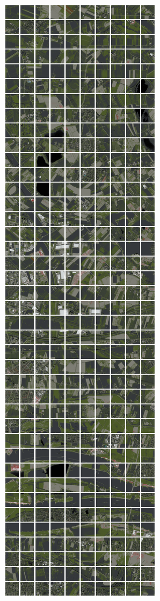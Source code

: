 <html>
<div>
<img src="https://github.com/HakkaTjakka/NL_TILE_MAP/blob/main/18/623/-1041/r.6230.-10410.png" height="44" width="44">
<img src="https://github.com/HakkaTjakka/NL_TILE_MAP/blob/main/18/623/-1041/r.6231.-10410.png" height="44" width="44">
<img src="https://github.com/HakkaTjakka/NL_TILE_MAP/blob/main/18/623/-1041/r.6232.-10410.png" height="44" width="44">
<img src="https://github.com/HakkaTjakka/NL_TILE_MAP/blob/main/18/623/-1041/r.6233.-10410.png" height="44" width="44">
<img src="https://github.com/HakkaTjakka/NL_TILE_MAP/blob/main/18/623/-1041/r.6234.-10410.png" height="44" width="44">
<img src="https://github.com/HakkaTjakka/NL_TILE_MAP/blob/main/18/623/-1041/r.6235.-10410.png" height="44" width="44">
<img src="https://github.com/HakkaTjakka/NL_TILE_MAP/blob/main/18/623/-1041/r.6236.-10410.png" height="44" width="44">
<img src="https://github.com/HakkaTjakka/NL_TILE_MAP/blob/main/18/623/-1041/r.6237.-10410.png" height="44" width="44">
<img src="https://github.com/HakkaTjakka/NL_TILE_MAP/blob/main/18/623/-1041/r.6238.-10410.png" height="44" width="44">
<img src="https://github.com/HakkaTjakka/NL_TILE_MAP/blob/main/18/623/-1041/r.6239.-10410.png" height="44" width="44">
<img src="https://github.com/HakkaTjakka/NL_TILE_MAP/blob/main/18/624/-1041/r.6240.-10410.png" height="44" width="44">
<img src="https://github.com/HakkaTjakka/NL_TILE_MAP/blob/main/18/624/-1041/r.6241.-10410.png" height="44" width="44">
<img src="https://github.com/HakkaTjakka/NL_TILE_MAP/blob/main/18/624/-1041/r.6242.-10410.png" height="44" width="44">
<img src="https://github.com/HakkaTjakka/NL_TILE_MAP/blob/main/18/624/-1041/r.6243.-10410.png" height="44" width="44">
<img src="https://github.com/HakkaTjakka/NL_TILE_MAP/blob/main/18/624/-1041/r.6244.-10410.png" height="44" width="44">
<img src="https://github.com/HakkaTjakka/NL_TILE_MAP/blob/main/18/624/-1041/r.6245.-10410.png" height="44" width="44">
<img src="https://github.com/HakkaTjakka/NL_TILE_MAP/blob/main/18/624/-1041/r.6246.-10410.png" height="44" width="44">
<img src="https://github.com/HakkaTjakka/NL_TILE_MAP/blob/main/18/624/-1041/r.6247.-10410.png" height="44" width="44">
<img src="https://github.com/HakkaTjakka/NL_TILE_MAP/blob/main/18/624/-1041/r.6248.-10410.png" height="44" width="44">
<img src="https://github.com/HakkaTjakka/NL_TILE_MAP/blob/main/18/624/-1041/r.6249.-10410.png" height="44" width="44">
<br>
<img src="https://github.com/HakkaTjakka/NL_TILE_MAP/blob/main/18/623/-1041/r.6230.-10409.png" height="44" width="44">
<img src="https://github.com/HakkaTjakka/NL_TILE_MAP/blob/main/18/623/-1041/r.6231.-10409.png" height="44" width="44">
<img src="https://github.com/HakkaTjakka/NL_TILE_MAP/blob/main/18/623/-1041/r.6232.-10409.png" height="44" width="44">
<img src="https://github.com/HakkaTjakka/NL_TILE_MAP/blob/main/18/623/-1041/r.6233.-10409.png" height="44" width="44">
<img src="https://github.com/HakkaTjakka/NL_TILE_MAP/blob/main/18/623/-1041/r.6234.-10409.png" height="44" width="44">
<img src="https://github.com/HakkaTjakka/NL_TILE_MAP/blob/main/18/623/-1041/r.6235.-10409.png" height="44" width="44">
<img src="https://github.com/HakkaTjakka/NL_TILE_MAP/blob/main/18/623/-1041/r.6236.-10409.png" height="44" width="44">
<img src="https://github.com/HakkaTjakka/NL_TILE_MAP/blob/main/18/623/-1041/r.6237.-10409.png" height="44" width="44">
<img src="https://github.com/HakkaTjakka/NL_TILE_MAP/blob/main/18/623/-1041/r.6238.-10409.png" height="44" width="44">
<img src="https://github.com/HakkaTjakka/NL_TILE_MAP/blob/main/18/623/-1041/r.6239.-10409.png" height="44" width="44">
<img src="https://github.com/HakkaTjakka/NL_TILE_MAP/blob/main/18/624/-1041/r.6240.-10409.png" height="44" width="44">
<img src="https://github.com/HakkaTjakka/NL_TILE_MAP/blob/main/18/624/-1041/r.6241.-10409.png" height="44" width="44">
<img src="https://github.com/HakkaTjakka/NL_TILE_MAP/blob/main/18/624/-1041/r.6242.-10409.png" height="44" width="44">
<img src="https://github.com/HakkaTjakka/NL_TILE_MAP/blob/main/18/624/-1041/r.6243.-10409.png" height="44" width="44">
<img src="https://github.com/HakkaTjakka/NL_TILE_MAP/blob/main/18/624/-1041/r.6244.-10409.png" height="44" width="44">
<img src="https://github.com/HakkaTjakka/NL_TILE_MAP/blob/main/18/624/-1041/r.6245.-10409.png" height="44" width="44">
<img src="https://github.com/HakkaTjakka/NL_TILE_MAP/blob/main/18/624/-1041/r.6246.-10409.png" height="44" width="44">
<img src="https://github.com/HakkaTjakka/NL_TILE_MAP/blob/main/18/624/-1041/r.6247.-10409.png" height="44" width="44">
<img src="https://github.com/HakkaTjakka/NL_TILE_MAP/blob/main/18/624/-1041/r.6248.-10409.png" height="44" width="44">
<img src="https://github.com/HakkaTjakka/NL_TILE_MAP/blob/main/18/624/-1041/r.6249.-10409.png" height="44" width="44">
<br>
<img src="https://github.com/HakkaTjakka/NL_TILE_MAP/blob/main/18/623/-1041/r.6230.-10408.png" height="44" width="44">
<img src="https://github.com/HakkaTjakka/NL_TILE_MAP/blob/main/18/623/-1041/r.6231.-10408.png" height="44" width="44">
<img src="https://github.com/HakkaTjakka/NL_TILE_MAP/blob/main/18/623/-1041/r.6232.-10408.png" height="44" width="44">
<img src="https://github.com/HakkaTjakka/NL_TILE_MAP/blob/main/18/623/-1041/r.6233.-10408.png" height="44" width="44">
<img src="https://github.com/HakkaTjakka/NL_TILE_MAP/blob/main/18/623/-1041/r.6234.-10408.png" height="44" width="44">
<img src="https://github.com/HakkaTjakka/NL_TILE_MAP/blob/main/18/623/-1041/r.6235.-10408.png" height="44" width="44">
<img src="https://github.com/HakkaTjakka/NL_TILE_MAP/blob/main/18/623/-1041/r.6236.-10408.png" height="44" width="44">
<img src="https://github.com/HakkaTjakka/NL_TILE_MAP/blob/main/18/623/-1041/r.6237.-10408.png" height="44" width="44">
<img src="https://github.com/HakkaTjakka/NL_TILE_MAP/blob/main/18/623/-1041/r.6238.-10408.png" height="44" width="44">
<img src="https://github.com/HakkaTjakka/NL_TILE_MAP/blob/main/18/623/-1041/r.6239.-10408.png" height="44" width="44">
<img src="https://github.com/HakkaTjakka/NL_TILE_MAP/blob/main/18/624/-1041/r.6240.-10408.png" height="44" width="44">
<img src="https://github.com/HakkaTjakka/NL_TILE_MAP/blob/main/18/624/-1041/r.6241.-10408.png" height="44" width="44">
<img src="https://github.com/HakkaTjakka/NL_TILE_MAP/blob/main/18/624/-1041/r.6242.-10408.png" height="44" width="44">
<img src="https://github.com/HakkaTjakka/NL_TILE_MAP/blob/main/18/624/-1041/r.6243.-10408.png" height="44" width="44">
<img src="https://github.com/HakkaTjakka/NL_TILE_MAP/blob/main/18/624/-1041/r.6244.-10408.png" height="44" width="44">
<img src="https://github.com/HakkaTjakka/NL_TILE_MAP/blob/main/18/624/-1041/r.6245.-10408.png" height="44" width="44">
<img src="https://github.com/HakkaTjakka/NL_TILE_MAP/blob/main/18/624/-1041/r.6246.-10408.png" height="44" width="44">
<img src="https://github.com/HakkaTjakka/NL_TILE_MAP/blob/main/18/624/-1041/r.6247.-10408.png" height="44" width="44">
<img src="https://github.com/HakkaTjakka/NL_TILE_MAP/blob/main/18/624/-1041/r.6248.-10408.png" height="44" width="44">
<img src="https://github.com/HakkaTjakka/NL_TILE_MAP/blob/main/18/624/-1041/r.6249.-10408.png" height="44" width="44">
<br>
<img src="https://github.com/HakkaTjakka/NL_TILE_MAP/blob/main/18/623/-1041/r.6230.-10407.png" height="44" width="44">
<img src="https://github.com/HakkaTjakka/NL_TILE_MAP/blob/main/18/623/-1041/r.6231.-10407.png" height="44" width="44">
<img src="https://github.com/HakkaTjakka/NL_TILE_MAP/blob/main/18/623/-1041/r.6232.-10407.png" height="44" width="44">
<img src="https://github.com/HakkaTjakka/NL_TILE_MAP/blob/main/18/623/-1041/r.6233.-10407.png" height="44" width="44">
<img src="https://github.com/HakkaTjakka/NL_TILE_MAP/blob/main/18/623/-1041/r.6234.-10407.png" height="44" width="44">
<img src="https://github.com/HakkaTjakka/NL_TILE_MAP/blob/main/18/623/-1041/r.6235.-10407.png" height="44" width="44">
<img src="https://github.com/HakkaTjakka/NL_TILE_MAP/blob/main/18/623/-1041/r.6236.-10407.png" height="44" width="44">
<img src="https://github.com/HakkaTjakka/NL_TILE_MAP/blob/main/18/623/-1041/r.6237.-10407.png" height="44" width="44">
<img src="https://github.com/HakkaTjakka/NL_TILE_MAP/blob/main/18/623/-1041/r.6238.-10407.png" height="44" width="44">
<img src="https://github.com/HakkaTjakka/NL_TILE_MAP/blob/main/18/623/-1041/r.6239.-10407.png" height="44" width="44">
<img src="https://github.com/HakkaTjakka/NL_TILE_MAP/blob/main/18/624/-1041/r.6240.-10407.png" height="44" width="44">
<img src="https://github.com/HakkaTjakka/NL_TILE_MAP/blob/main/18/624/-1041/r.6241.-10407.png" height="44" width="44">
<img src="https://github.com/HakkaTjakka/NL_TILE_MAP/blob/main/18/624/-1041/r.6242.-10407.png" height="44" width="44">
<img src="https://github.com/HakkaTjakka/NL_TILE_MAP/blob/main/18/624/-1041/r.6243.-10407.png" height="44" width="44">
<img src="https://github.com/HakkaTjakka/NL_TILE_MAP/blob/main/18/624/-1041/r.6244.-10407.png" height="44" width="44">
<img src="https://github.com/HakkaTjakka/NL_TILE_MAP/blob/main/18/624/-1041/r.6245.-10407.png" height="44" width="44">
<img src="https://github.com/HakkaTjakka/NL_TILE_MAP/blob/main/18/624/-1041/r.6246.-10407.png" height="44" width="44">
<img src="https://github.com/HakkaTjakka/NL_TILE_MAP/blob/main/18/624/-1041/r.6247.-10407.png" height="44" width="44">
<img src="https://github.com/HakkaTjakka/NL_TILE_MAP/blob/main/18/624/-1041/r.6248.-10407.png" height="44" width="44">
<img src="https://github.com/HakkaTjakka/NL_TILE_MAP/blob/main/18/624/-1041/r.6249.-10407.png" height="44" width="44">
<br>
<img src="https://github.com/HakkaTjakka/NL_TILE_MAP/blob/main/18/623/-1041/r.6230.-10406.png" height="44" width="44">
<img src="https://github.com/HakkaTjakka/NL_TILE_MAP/blob/main/18/623/-1041/r.6231.-10406.png" height="44" width="44">
<img src="https://github.com/HakkaTjakka/NL_TILE_MAP/blob/main/18/623/-1041/r.6232.-10406.png" height="44" width="44">
<img src="https://github.com/HakkaTjakka/NL_TILE_MAP/blob/main/18/623/-1041/r.6233.-10406.png" height="44" width="44">
<img src="https://github.com/HakkaTjakka/NL_TILE_MAP/blob/main/18/623/-1041/r.6234.-10406.png" height="44" width="44">
<img src="https://github.com/HakkaTjakka/NL_TILE_MAP/blob/main/18/623/-1041/r.6235.-10406.png" height="44" width="44">
<img src="https://github.com/HakkaTjakka/NL_TILE_MAP/blob/main/18/623/-1041/r.6236.-10406.png" height="44" width="44">
<img src="https://github.com/HakkaTjakka/NL_TILE_MAP/blob/main/18/623/-1041/r.6237.-10406.png" height="44" width="44">
<img src="https://github.com/HakkaTjakka/NL_TILE_MAP/blob/main/18/623/-1041/r.6238.-10406.png" height="44" width="44">
<img src="https://github.com/HakkaTjakka/NL_TILE_MAP/blob/main/18/623/-1041/r.6239.-10406.png" height="44" width="44">
<img src="https://github.com/HakkaTjakka/NL_TILE_MAP/blob/main/18/624/-1041/r.6240.-10406.png" height="44" width="44">
<img src="https://github.com/HakkaTjakka/NL_TILE_MAP/blob/main/18/624/-1041/r.6241.-10406.png" height="44" width="44">
<img src="https://github.com/HakkaTjakka/NL_TILE_MAP/blob/main/18/624/-1041/r.6242.-10406.png" height="44" width="44">
<img src="https://github.com/HakkaTjakka/NL_TILE_MAP/blob/main/18/624/-1041/r.6243.-10406.png" height="44" width="44">
<img src="https://github.com/HakkaTjakka/NL_TILE_MAP/blob/main/18/624/-1041/r.6244.-10406.png" height="44" width="44">
<img src="https://github.com/HakkaTjakka/NL_TILE_MAP/blob/main/18/624/-1041/r.6245.-10406.png" height="44" width="44">
<img src="https://github.com/HakkaTjakka/NL_TILE_MAP/blob/main/18/624/-1041/r.6246.-10406.png" height="44" width="44">
<img src="https://github.com/HakkaTjakka/NL_TILE_MAP/blob/main/18/624/-1041/r.6247.-10406.png" height="44" width="44">
<img src="https://github.com/HakkaTjakka/NL_TILE_MAP/blob/main/18/624/-1041/r.6248.-10406.png" height="44" width="44">
<img src="https://github.com/HakkaTjakka/NL_TILE_MAP/blob/main/18/624/-1041/r.6249.-10406.png" height="44" width="44">
<br>
<img src="https://github.com/HakkaTjakka/NL_TILE_MAP/blob/main/18/623/-1041/r.6230.-10405.png" height="44" width="44">
<img src="https://github.com/HakkaTjakka/NL_TILE_MAP/blob/main/18/623/-1041/r.6231.-10405.png" height="44" width="44">
<img src="https://github.com/HakkaTjakka/NL_TILE_MAP/blob/main/18/623/-1041/r.6232.-10405.png" height="44" width="44">
<img src="https://github.com/HakkaTjakka/NL_TILE_MAP/blob/main/18/623/-1041/r.6233.-10405.png" height="44" width="44">
<img src="https://github.com/HakkaTjakka/NL_TILE_MAP/blob/main/18/623/-1041/r.6234.-10405.png" height="44" width="44">
<img src="https://github.com/HakkaTjakka/NL_TILE_MAP/blob/main/18/623/-1041/r.6235.-10405.png" height="44" width="44">
<img src="https://github.com/HakkaTjakka/NL_TILE_MAP/blob/main/18/623/-1041/r.6236.-10405.png" height="44" width="44">
<img src="https://github.com/HakkaTjakka/NL_TILE_MAP/blob/main/18/623/-1041/r.6237.-10405.png" height="44" width="44">
<img src="https://github.com/HakkaTjakka/NL_TILE_MAP/blob/main/18/623/-1041/r.6238.-10405.png" height="44" width="44">
<img src="https://github.com/HakkaTjakka/NL_TILE_MAP/blob/main/18/623/-1041/r.6239.-10405.png" height="44" width="44">
<img src="https://github.com/HakkaTjakka/NL_TILE_MAP/blob/main/18/624/-1041/r.6240.-10405.png" height="44" width="44">
<img src="https://github.com/HakkaTjakka/NL_TILE_MAP/blob/main/18/624/-1041/r.6241.-10405.png" height="44" width="44">
<img src="https://github.com/HakkaTjakka/NL_TILE_MAP/blob/main/18/624/-1041/r.6242.-10405.png" height="44" width="44">
<img src="https://github.com/HakkaTjakka/NL_TILE_MAP/blob/main/18/624/-1041/r.6243.-10405.png" height="44" width="44">
<img src="https://github.com/HakkaTjakka/NL_TILE_MAP/blob/main/18/624/-1041/r.6244.-10405.png" height="44" width="44">
<img src="https://github.com/HakkaTjakka/NL_TILE_MAP/blob/main/18/624/-1041/r.6245.-10405.png" height="44" width="44">
<img src="https://github.com/HakkaTjakka/NL_TILE_MAP/blob/main/18/624/-1041/r.6246.-10405.png" height="44" width="44">
<img src="https://github.com/HakkaTjakka/NL_TILE_MAP/blob/main/18/624/-1041/r.6247.-10405.png" height="44" width="44">
<img src="https://github.com/HakkaTjakka/NL_TILE_MAP/blob/main/18/624/-1041/r.6248.-10405.png" height="44" width="44">
<img src="https://github.com/HakkaTjakka/NL_TILE_MAP/blob/main/18/624/-1041/r.6249.-10405.png" height="44" width="44">
<br>
<img src="https://github.com/HakkaTjakka/NL_TILE_MAP/blob/main/18/623/-1041/r.6230.-10404.png" height="44" width="44">
<img src="https://github.com/HakkaTjakka/NL_TILE_MAP/blob/main/18/623/-1041/r.6231.-10404.png" height="44" width="44">
<img src="https://github.com/HakkaTjakka/NL_TILE_MAP/blob/main/18/623/-1041/r.6232.-10404.png" height="44" width="44">
<img src="https://github.com/HakkaTjakka/NL_TILE_MAP/blob/main/18/623/-1041/r.6233.-10404.png" height="44" width="44">
<img src="https://github.com/HakkaTjakka/NL_TILE_MAP/blob/main/18/623/-1041/r.6234.-10404.png" height="44" width="44">
<img src="https://github.com/HakkaTjakka/NL_TILE_MAP/blob/main/18/623/-1041/r.6235.-10404.png" height="44" width="44">
<img src="https://github.com/HakkaTjakka/NL_TILE_MAP/blob/main/18/623/-1041/r.6236.-10404.png" height="44" width="44">
<img src="https://github.com/HakkaTjakka/NL_TILE_MAP/blob/main/18/623/-1041/r.6237.-10404.png" height="44" width="44">
<img src="https://github.com/HakkaTjakka/NL_TILE_MAP/blob/main/18/623/-1041/r.6238.-10404.png" height="44" width="44">
<img src="https://github.com/HakkaTjakka/NL_TILE_MAP/blob/main/18/623/-1041/r.6239.-10404.png" height="44" width="44">
<img src="https://github.com/HakkaTjakka/NL_TILE_MAP/blob/main/18/624/-1041/r.6240.-10404.png" height="44" width="44">
<img src="https://github.com/HakkaTjakka/NL_TILE_MAP/blob/main/18/624/-1041/r.6241.-10404.png" height="44" width="44">
<img src="https://github.com/HakkaTjakka/NL_TILE_MAP/blob/main/18/624/-1041/r.6242.-10404.png" height="44" width="44">
<img src="https://github.com/HakkaTjakka/NL_TILE_MAP/blob/main/18/624/-1041/r.6243.-10404.png" height="44" width="44">
<img src="https://github.com/HakkaTjakka/NL_TILE_MAP/blob/main/18/624/-1041/r.6244.-10404.png" height="44" width="44">
<img src="https://github.com/HakkaTjakka/NL_TILE_MAP/blob/main/18/624/-1041/r.6245.-10404.png" height="44" width="44">
<img src="https://github.com/HakkaTjakka/NL_TILE_MAP/blob/main/18/624/-1041/r.6246.-10404.png" height="44" width="44">
<img src="https://github.com/HakkaTjakka/NL_TILE_MAP/blob/main/18/624/-1041/r.6247.-10404.png" height="44" width="44">
<img src="https://github.com/HakkaTjakka/NL_TILE_MAP/blob/main/18/624/-1041/r.6248.-10404.png" height="44" width="44">
<img src="https://github.com/HakkaTjakka/NL_TILE_MAP/blob/main/18/624/-1041/r.6249.-10404.png" height="44" width="44">
<br>
<img src="https://github.com/HakkaTjakka/NL_TILE_MAP/blob/main/18/623/-1041/r.6230.-10403.png" height="44" width="44">
<img src="https://github.com/HakkaTjakka/NL_TILE_MAP/blob/main/18/623/-1041/r.6231.-10403.png" height="44" width="44">
<img src="https://github.com/HakkaTjakka/NL_TILE_MAP/blob/main/18/623/-1041/r.6232.-10403.png" height="44" width="44">
<img src="https://github.com/HakkaTjakka/NL_TILE_MAP/blob/main/18/623/-1041/r.6233.-10403.png" height="44" width="44">
<img src="https://github.com/HakkaTjakka/NL_TILE_MAP/blob/main/18/623/-1041/r.6234.-10403.png" height="44" width="44">
<img src="https://github.com/HakkaTjakka/NL_TILE_MAP/blob/main/18/623/-1041/r.6235.-10403.png" height="44" width="44">
<img src="https://github.com/HakkaTjakka/NL_TILE_MAP/blob/main/18/623/-1041/r.6236.-10403.png" height="44" width="44">
<img src="https://github.com/HakkaTjakka/NL_TILE_MAP/blob/main/18/623/-1041/r.6237.-10403.png" height="44" width="44">
<img src="https://github.com/HakkaTjakka/NL_TILE_MAP/blob/main/18/623/-1041/r.6238.-10403.png" height="44" width="44">
<img src="https://github.com/HakkaTjakka/NL_TILE_MAP/blob/main/18/623/-1041/r.6239.-10403.png" height="44" width="44">
<img src="https://github.com/HakkaTjakka/NL_TILE_MAP/blob/main/18/624/-1041/r.6240.-10403.png" height="44" width="44">
<img src="https://github.com/HakkaTjakka/NL_TILE_MAP/blob/main/18/624/-1041/r.6241.-10403.png" height="44" width="44">
<img src="https://github.com/HakkaTjakka/NL_TILE_MAP/blob/main/18/624/-1041/r.6242.-10403.png" height="44" width="44">
<img src="https://github.com/HakkaTjakka/NL_TILE_MAP/blob/main/18/624/-1041/r.6243.-10403.png" height="44" width="44">
<img src="https://github.com/HakkaTjakka/NL_TILE_MAP/blob/main/18/624/-1041/r.6244.-10403.png" height="44" width="44">
<img src="https://github.com/HakkaTjakka/NL_TILE_MAP/blob/main/18/624/-1041/r.6245.-10403.png" height="44" width="44">
<img src="https://github.com/HakkaTjakka/NL_TILE_MAP/blob/main/18/624/-1041/r.6246.-10403.png" height="44" width="44">
<img src="https://github.com/HakkaTjakka/NL_TILE_MAP/blob/main/18/624/-1041/r.6247.-10403.png" height="44" width="44">
<img src="https://github.com/HakkaTjakka/NL_TILE_MAP/blob/main/18/624/-1041/r.6248.-10403.png" height="44" width="44">
<img src="https://github.com/HakkaTjakka/NL_TILE_MAP/blob/main/18/624/-1041/r.6249.-10403.png" height="44" width="44">
<br>
<img src="https://github.com/HakkaTjakka/NL_TILE_MAP/blob/main/18/623/-1041/r.6230.-10402.png" height="44" width="44">
<img src="https://github.com/HakkaTjakka/NL_TILE_MAP/blob/main/18/623/-1041/r.6231.-10402.png" height="44" width="44">
<img src="https://github.com/HakkaTjakka/NL_TILE_MAP/blob/main/18/623/-1041/r.6232.-10402.png" height="44" width="44">
<img src="https://github.com/HakkaTjakka/NL_TILE_MAP/blob/main/18/623/-1041/r.6233.-10402.png" height="44" width="44">
<img src="https://github.com/HakkaTjakka/NL_TILE_MAP/blob/main/18/623/-1041/r.6234.-10402.png" height="44" width="44">
<img src="https://github.com/HakkaTjakka/NL_TILE_MAP/blob/main/18/623/-1041/r.6235.-10402.png" height="44" width="44">
<img src="https://github.com/HakkaTjakka/NL_TILE_MAP/blob/main/18/623/-1041/r.6236.-10402.png" height="44" width="44">
<img src="https://github.com/HakkaTjakka/NL_TILE_MAP/blob/main/18/623/-1041/r.6237.-10402.png" height="44" width="44">
<img src="https://github.com/HakkaTjakka/NL_TILE_MAP/blob/main/18/623/-1041/r.6238.-10402.png" height="44" width="44">
<img src="https://github.com/HakkaTjakka/NL_TILE_MAP/blob/main/18/623/-1041/r.6239.-10402.png" height="44" width="44">
<img src="https://github.com/HakkaTjakka/NL_TILE_MAP/blob/main/18/624/-1041/r.6240.-10402.png" height="44" width="44">
<img src="https://github.com/HakkaTjakka/NL_TILE_MAP/blob/main/18/624/-1041/r.6241.-10402.png" height="44" width="44">
<img src="https://github.com/HakkaTjakka/NL_TILE_MAP/blob/main/18/624/-1041/r.6242.-10402.png" height="44" width="44">
<img src="https://github.com/HakkaTjakka/NL_TILE_MAP/blob/main/18/624/-1041/r.6243.-10402.png" height="44" width="44">
<img src="https://github.com/HakkaTjakka/NL_TILE_MAP/blob/main/18/624/-1041/r.6244.-10402.png" height="44" width="44">
<img src="https://github.com/HakkaTjakka/NL_TILE_MAP/blob/main/18/624/-1041/r.6245.-10402.png" height="44" width="44">
<img src="https://github.com/HakkaTjakka/NL_TILE_MAP/blob/main/18/624/-1041/r.6246.-10402.png" height="44" width="44">
<img src="https://github.com/HakkaTjakka/NL_TILE_MAP/blob/main/18/624/-1041/r.6247.-10402.png" height="44" width="44">
<img src="https://github.com/HakkaTjakka/NL_TILE_MAP/blob/main/18/624/-1041/r.6248.-10402.png" height="44" width="44">
<img src="https://github.com/HakkaTjakka/NL_TILE_MAP/blob/main/18/624/-1041/r.6249.-10402.png" height="44" width="44">
<br>
<img src="https://github.com/HakkaTjakka/NL_TILE_MAP/blob/main/18/623/-1041/r.6230.-10401.png" height="44" width="44">
<img src="https://github.com/HakkaTjakka/NL_TILE_MAP/blob/main/18/623/-1041/r.6231.-10401.png" height="44" width="44">
<img src="https://github.com/HakkaTjakka/NL_TILE_MAP/blob/main/18/623/-1041/r.6232.-10401.png" height="44" width="44">
<img src="https://github.com/HakkaTjakka/NL_TILE_MAP/blob/main/18/623/-1041/r.6233.-10401.png" height="44" width="44">
<img src="https://github.com/HakkaTjakka/NL_TILE_MAP/blob/main/18/623/-1041/r.6234.-10401.png" height="44" width="44">
<img src="https://github.com/HakkaTjakka/NL_TILE_MAP/blob/main/18/623/-1041/r.6235.-10401.png" height="44" width="44">
<img src="https://github.com/HakkaTjakka/NL_TILE_MAP/blob/main/18/623/-1041/r.6236.-10401.png" height="44" width="44">
<img src="https://github.com/HakkaTjakka/NL_TILE_MAP/blob/main/18/623/-1041/r.6237.-10401.png" height="44" width="44">
<img src="https://github.com/HakkaTjakka/NL_TILE_MAP/blob/main/18/623/-1041/r.6238.-10401.png" height="44" width="44">
<img src="https://github.com/HakkaTjakka/NL_TILE_MAP/blob/main/18/623/-1041/r.6239.-10401.png" height="44" width="44">
<img src="https://github.com/HakkaTjakka/NL_TILE_MAP/blob/main/18/624/-1041/r.6240.-10401.png" height="44" width="44">
<img src="https://github.com/HakkaTjakka/NL_TILE_MAP/blob/main/18/624/-1041/r.6241.-10401.png" height="44" width="44">
<img src="https://github.com/HakkaTjakka/NL_TILE_MAP/blob/main/18/624/-1041/r.6242.-10401.png" height="44" width="44">
<img src="https://github.com/HakkaTjakka/NL_TILE_MAP/blob/main/18/624/-1041/r.6243.-10401.png" height="44" width="44">
<img src="https://github.com/HakkaTjakka/NL_TILE_MAP/blob/main/18/624/-1041/r.6244.-10401.png" height="44" width="44">
<img src="https://github.com/HakkaTjakka/NL_TILE_MAP/blob/main/18/624/-1041/r.6245.-10401.png" height="44" width="44">
<img src="https://github.com/HakkaTjakka/NL_TILE_MAP/blob/main/18/624/-1041/r.6246.-10401.png" height="44" width="44">
<img src="https://github.com/HakkaTjakka/NL_TILE_MAP/blob/main/18/624/-1041/r.6247.-10401.png" height="44" width="44">
<img src="https://github.com/HakkaTjakka/NL_TILE_MAP/blob/main/18/624/-1041/r.6248.-10401.png" height="44" width="44">
<img src="https://github.com/HakkaTjakka/NL_TILE_MAP/blob/main/18/624/-1041/r.6249.-10401.png" height="44" width="44">
<br>
<img src="https://github.com/HakkaTjakka/NL_TILE_MAP/blob/main/18/623/-1040/r.6230.-10400.png" height="44" width="44">
<img src="https://github.com/HakkaTjakka/NL_TILE_MAP/blob/main/18/623/-1040/r.6231.-10400.png" height="44" width="44">
<img src="https://github.com/HakkaTjakka/NL_TILE_MAP/blob/main/18/623/-1040/r.6232.-10400.png" height="44" width="44">
<img src="https://github.com/HakkaTjakka/NL_TILE_MAP/blob/main/18/623/-1040/r.6233.-10400.png" height="44" width="44">
<img src="https://github.com/HakkaTjakka/NL_TILE_MAP/blob/main/18/623/-1040/r.6234.-10400.png" height="44" width="44">
<img src="https://github.com/HakkaTjakka/NL_TILE_MAP/blob/main/18/623/-1040/r.6235.-10400.png" height="44" width="44">
<img src="https://github.com/HakkaTjakka/NL_TILE_MAP/blob/main/18/623/-1040/r.6236.-10400.png" height="44" width="44">
<img src="https://github.com/HakkaTjakka/NL_TILE_MAP/blob/main/18/623/-1040/r.6237.-10400.png" height="44" width="44">
<img src="https://github.com/HakkaTjakka/NL_TILE_MAP/blob/main/18/623/-1040/r.6238.-10400.png" height="44" width="44">
<img src="https://github.com/HakkaTjakka/NL_TILE_MAP/blob/main/18/623/-1040/r.6239.-10400.png" height="44" width="44">
<img src="https://github.com/HakkaTjakka/NL_TILE_MAP/blob/main/18/624/-1040/r.6240.-10400.png" height="44" width="44">
<img src="https://github.com/HakkaTjakka/NL_TILE_MAP/blob/main/18/624/-1040/r.6241.-10400.png" height="44" width="44">
<img src="https://github.com/HakkaTjakka/NL_TILE_MAP/blob/main/18/624/-1040/r.6242.-10400.png" height="44" width="44">
<img src="https://github.com/HakkaTjakka/NL_TILE_MAP/blob/main/18/624/-1040/r.6243.-10400.png" height="44" width="44">
<img src="https://github.com/HakkaTjakka/NL_TILE_MAP/blob/main/18/624/-1040/r.6244.-10400.png" height="44" width="44">
<img src="https://github.com/HakkaTjakka/NL_TILE_MAP/blob/main/18/624/-1040/r.6245.-10400.png" height="44" width="44">
<img src="https://github.com/HakkaTjakka/NL_TILE_MAP/blob/main/18/624/-1040/r.6246.-10400.png" height="44" width="44">
<img src="https://github.com/HakkaTjakka/NL_TILE_MAP/blob/main/18/624/-1040/r.6247.-10400.png" height="44" width="44">
<img src="https://github.com/HakkaTjakka/NL_TILE_MAP/blob/main/18/624/-1040/r.6248.-10400.png" height="44" width="44">
<img src="https://github.com/HakkaTjakka/NL_TILE_MAP/blob/main/18/624/-1040/r.6249.-10400.png" height="44" width="44">
<br>
<img src="https://github.com/HakkaTjakka/NL_TILE_MAP/blob/main/18/623/-1040/r.6230.-10399.png" height="44" width="44">
<img src="https://github.com/HakkaTjakka/NL_TILE_MAP/blob/main/18/623/-1040/r.6231.-10399.png" height="44" width="44">
<img src="https://github.com/HakkaTjakka/NL_TILE_MAP/blob/main/18/623/-1040/r.6232.-10399.png" height="44" width="44">
<img src="https://github.com/HakkaTjakka/NL_TILE_MAP/blob/main/18/623/-1040/r.6233.-10399.png" height="44" width="44">
<img src="https://github.com/HakkaTjakka/NL_TILE_MAP/blob/main/18/623/-1040/r.6234.-10399.png" height="44" width="44">
<img src="https://github.com/HakkaTjakka/NL_TILE_MAP/blob/main/18/623/-1040/r.6235.-10399.png" height="44" width="44">
<img src="https://github.com/HakkaTjakka/NL_TILE_MAP/blob/main/18/623/-1040/r.6236.-10399.png" height="44" width="44">
<img src="https://github.com/HakkaTjakka/NL_TILE_MAP/blob/main/18/623/-1040/r.6237.-10399.png" height="44" width="44">
<img src="https://github.com/HakkaTjakka/NL_TILE_MAP/blob/main/18/623/-1040/r.6238.-10399.png" height="44" width="44">
<img src="https://github.com/HakkaTjakka/NL_TILE_MAP/blob/main/18/623/-1040/r.6239.-10399.png" height="44" width="44">
<img src="https://github.com/HakkaTjakka/NL_TILE_MAP/blob/main/18/624/-1040/r.6240.-10399.png" height="44" width="44">
<img src="https://github.com/HakkaTjakka/NL_TILE_MAP/blob/main/18/624/-1040/r.6241.-10399.png" height="44" width="44">
<img src="https://github.com/HakkaTjakka/NL_TILE_MAP/blob/main/18/624/-1040/r.6242.-10399.png" height="44" width="44">
<img src="https://github.com/HakkaTjakka/NL_TILE_MAP/blob/main/18/624/-1040/r.6243.-10399.png" height="44" width="44">
<img src="https://github.com/HakkaTjakka/NL_TILE_MAP/blob/main/18/624/-1040/r.6244.-10399.png" height="44" width="44">
<img src="https://github.com/HakkaTjakka/NL_TILE_MAP/blob/main/18/624/-1040/r.6245.-10399.png" height="44" width="44">
<img src="https://github.com/HakkaTjakka/NL_TILE_MAP/blob/main/18/624/-1040/r.6246.-10399.png" height="44" width="44">
<img src="https://github.com/HakkaTjakka/NL_TILE_MAP/blob/main/18/624/-1040/r.6247.-10399.png" height="44" width="44">
<img src="https://github.com/HakkaTjakka/NL_TILE_MAP/blob/main/18/624/-1040/r.6248.-10399.png" height="44" width="44">
<img src="https://github.com/HakkaTjakka/NL_TILE_MAP/blob/main/18/624/-1040/r.6249.-10399.png" height="44" width="44">
<br>
<img src="https://github.com/HakkaTjakka/NL_TILE_MAP/blob/main/18/623/-1040/r.6230.-10398.png" height="44" width="44">
<img src="https://github.com/HakkaTjakka/NL_TILE_MAP/blob/main/18/623/-1040/r.6231.-10398.png" height="44" width="44">
<img src="https://github.com/HakkaTjakka/NL_TILE_MAP/blob/main/18/623/-1040/r.6232.-10398.png" height="44" width="44">
<img src="https://github.com/HakkaTjakka/NL_TILE_MAP/blob/main/18/623/-1040/r.6233.-10398.png" height="44" width="44">
<img src="https://github.com/HakkaTjakka/NL_TILE_MAP/blob/main/18/623/-1040/r.6234.-10398.png" height="44" width="44">
<img src="https://github.com/HakkaTjakka/NL_TILE_MAP/blob/main/18/623/-1040/r.6235.-10398.png" height="44" width="44">
<img src="https://github.com/HakkaTjakka/NL_TILE_MAP/blob/main/18/623/-1040/r.6236.-10398.png" height="44" width="44">
<img src="https://github.com/HakkaTjakka/NL_TILE_MAP/blob/main/18/623/-1040/r.6237.-10398.png" height="44" width="44">
<img src="https://github.com/HakkaTjakka/NL_TILE_MAP/blob/main/18/623/-1040/r.6238.-10398.png" height="44" width="44">
<img src="https://github.com/HakkaTjakka/NL_TILE_MAP/blob/main/18/623/-1040/r.6239.-10398.png" height="44" width="44">
<img src="https://github.com/HakkaTjakka/NL_TILE_MAP/blob/main/18/624/-1040/r.6240.-10398.png" height="44" width="44">
<img src="https://github.com/HakkaTjakka/NL_TILE_MAP/blob/main/18/624/-1040/r.6241.-10398.png" height="44" width="44">
<img src="https://github.com/HakkaTjakka/NL_TILE_MAP/blob/main/18/624/-1040/r.6242.-10398.png" height="44" width="44">
<img src="https://github.com/HakkaTjakka/NL_TILE_MAP/blob/main/18/624/-1040/r.6243.-10398.png" height="44" width="44">
<img src="https://github.com/HakkaTjakka/NL_TILE_MAP/blob/main/18/624/-1040/r.6244.-10398.png" height="44" width="44">
<img src="https://github.com/HakkaTjakka/NL_TILE_MAP/blob/main/18/624/-1040/r.6245.-10398.png" height="44" width="44">
<img src="https://github.com/HakkaTjakka/NL_TILE_MAP/blob/main/18/624/-1040/r.6246.-10398.png" height="44" width="44">
<img src="https://github.com/HakkaTjakka/NL_TILE_MAP/blob/main/18/624/-1040/r.6247.-10398.png" height="44" width="44">
<img src="https://github.com/HakkaTjakka/NL_TILE_MAP/blob/main/18/624/-1040/r.6248.-10398.png" height="44" width="44">
<img src="https://github.com/HakkaTjakka/NL_TILE_MAP/blob/main/18/624/-1040/r.6249.-10398.png" height="44" width="44">
<br>
<img src="https://github.com/HakkaTjakka/NL_TILE_MAP/blob/main/18/623/-1040/r.6230.-10397.png" height="44" width="44">
<img src="https://github.com/HakkaTjakka/NL_TILE_MAP/blob/main/18/623/-1040/r.6231.-10397.png" height="44" width="44">
<img src="https://github.com/HakkaTjakka/NL_TILE_MAP/blob/main/18/623/-1040/r.6232.-10397.png" height="44" width="44">
<img src="https://github.com/HakkaTjakka/NL_TILE_MAP/blob/main/18/623/-1040/r.6233.-10397.png" height="44" width="44">
<img src="https://github.com/HakkaTjakka/NL_TILE_MAP/blob/main/18/623/-1040/r.6234.-10397.png" height="44" width="44">
<img src="https://github.com/HakkaTjakka/NL_TILE_MAP/blob/main/18/623/-1040/r.6235.-10397.png" height="44" width="44">
<img src="https://github.com/HakkaTjakka/NL_TILE_MAP/blob/main/18/623/-1040/r.6236.-10397.png" height="44" width="44">
<img src="https://github.com/HakkaTjakka/NL_TILE_MAP/blob/main/18/623/-1040/r.6237.-10397.png" height="44" width="44">
<img src="https://github.com/HakkaTjakka/NL_TILE_MAP/blob/main/18/623/-1040/r.6238.-10397.png" height="44" width="44">
<img src="https://github.com/HakkaTjakka/NL_TILE_MAP/blob/main/18/623/-1040/r.6239.-10397.png" height="44" width="44">
<img src="https://github.com/HakkaTjakka/NL_TILE_MAP/blob/main/18/624/-1040/r.6240.-10397.png" height="44" width="44">
<img src="https://github.com/HakkaTjakka/NL_TILE_MAP/blob/main/18/624/-1040/r.6241.-10397.png" height="44" width="44">
<img src="https://github.com/HakkaTjakka/NL_TILE_MAP/blob/main/18/624/-1040/r.6242.-10397.png" height="44" width="44">
<img src="https://github.com/HakkaTjakka/NL_TILE_MAP/blob/main/18/624/-1040/r.6243.-10397.png" height="44" width="44">
<img src="https://github.com/HakkaTjakka/NL_TILE_MAP/blob/main/18/624/-1040/r.6244.-10397.png" height="44" width="44">
<img src="https://github.com/HakkaTjakka/NL_TILE_MAP/blob/main/18/624/-1040/r.6245.-10397.png" height="44" width="44">
<img src="https://github.com/HakkaTjakka/NL_TILE_MAP/blob/main/18/624/-1040/r.6246.-10397.png" height="44" width="44">
<img src="https://github.com/HakkaTjakka/NL_TILE_MAP/blob/main/18/624/-1040/r.6247.-10397.png" height="44" width="44">
<img src="https://github.com/HakkaTjakka/NL_TILE_MAP/blob/main/18/624/-1040/r.6248.-10397.png" height="44" width="44">
<img src="https://github.com/HakkaTjakka/NL_TILE_MAP/blob/main/18/624/-1040/r.6249.-10397.png" height="44" width="44">
<br>
<img src="https://github.com/HakkaTjakka/NL_TILE_MAP/blob/main/18/623/-1040/r.6230.-10396.png" height="44" width="44">
<img src="https://github.com/HakkaTjakka/NL_TILE_MAP/blob/main/18/623/-1040/r.6231.-10396.png" height="44" width="44">
<img src="https://github.com/HakkaTjakka/NL_TILE_MAP/blob/main/18/623/-1040/r.6232.-10396.png" height="44" width="44">
<img src="https://github.com/HakkaTjakka/NL_TILE_MAP/blob/main/18/623/-1040/r.6233.-10396.png" height="44" width="44">
<img src="https://github.com/HakkaTjakka/NL_TILE_MAP/blob/main/18/623/-1040/r.6234.-10396.png" height="44" width="44">
<img src="https://github.com/HakkaTjakka/NL_TILE_MAP/blob/main/18/623/-1040/r.6235.-10396.png" height="44" width="44">
<img src="https://github.com/HakkaTjakka/NL_TILE_MAP/blob/main/18/623/-1040/r.6236.-10396.png" height="44" width="44">
<img src="https://github.com/HakkaTjakka/NL_TILE_MAP/blob/main/18/623/-1040/r.6237.-10396.png" height="44" width="44">
<img src="https://github.com/HakkaTjakka/NL_TILE_MAP/blob/main/18/623/-1040/r.6238.-10396.png" height="44" width="44">
<img src="https://github.com/HakkaTjakka/NL_TILE_MAP/blob/main/18/623/-1040/r.6239.-10396.png" height="44" width="44">
<img src="https://github.com/HakkaTjakka/NL_TILE_MAP/blob/main/18/624/-1040/r.6240.-10396.png" height="44" width="44">
<img src="https://github.com/HakkaTjakka/NL_TILE_MAP/blob/main/18/624/-1040/r.6241.-10396.png" height="44" width="44">
<img src="https://github.com/HakkaTjakka/NL_TILE_MAP/blob/main/18/624/-1040/r.6242.-10396.png" height="44" width="44">
<img src="https://github.com/HakkaTjakka/NL_TILE_MAP/blob/main/18/624/-1040/r.6243.-10396.png" height="44" width="44">
<img src="https://github.com/HakkaTjakka/NL_TILE_MAP/blob/main/18/624/-1040/r.6244.-10396.png" height="44" width="44">
<img src="https://github.com/HakkaTjakka/NL_TILE_MAP/blob/main/18/624/-1040/r.6245.-10396.png" height="44" width="44">
<img src="https://github.com/HakkaTjakka/NL_TILE_MAP/blob/main/18/624/-1040/r.6246.-10396.png" height="44" width="44">
<img src="https://github.com/HakkaTjakka/NL_TILE_MAP/blob/main/18/624/-1040/r.6247.-10396.png" height="44" width="44">
<img src="https://github.com/HakkaTjakka/NL_TILE_MAP/blob/main/18/624/-1040/r.6248.-10396.png" height="44" width="44">
<img src="https://github.com/HakkaTjakka/NL_TILE_MAP/blob/main/18/624/-1040/r.6249.-10396.png" height="44" width="44">
<br>
<img src="https://github.com/HakkaTjakka/NL_TILE_MAP/blob/main/18/623/-1040/r.6230.-10395.png" height="44" width="44">
<img src="https://github.com/HakkaTjakka/NL_TILE_MAP/blob/main/18/623/-1040/r.6231.-10395.png" height="44" width="44">
<img src="https://github.com/HakkaTjakka/NL_TILE_MAP/blob/main/18/623/-1040/r.6232.-10395.png" height="44" width="44">
<img src="https://github.com/HakkaTjakka/NL_TILE_MAP/blob/main/18/623/-1040/r.6233.-10395.png" height="44" width="44">
<img src="https://github.com/HakkaTjakka/NL_TILE_MAP/blob/main/18/623/-1040/r.6234.-10395.png" height="44" width="44">
<img src="https://github.com/HakkaTjakka/NL_TILE_MAP/blob/main/18/623/-1040/r.6235.-10395.png" height="44" width="44">
<img src="https://github.com/HakkaTjakka/NL_TILE_MAP/blob/main/18/623/-1040/r.6236.-10395.png" height="44" width="44">
<img src="https://github.com/HakkaTjakka/NL_TILE_MAP/blob/main/18/623/-1040/r.6237.-10395.png" height="44" width="44">
<img src="https://github.com/HakkaTjakka/NL_TILE_MAP/blob/main/18/623/-1040/r.6238.-10395.png" height="44" width="44">
<img src="https://github.com/HakkaTjakka/NL_TILE_MAP/blob/main/18/623/-1040/r.6239.-10395.png" height="44" width="44">
<img src="https://github.com/HakkaTjakka/NL_TILE_MAP/blob/main/18/624/-1040/r.6240.-10395.png" height="44" width="44">
<img src="https://github.com/HakkaTjakka/NL_TILE_MAP/blob/main/18/624/-1040/r.6241.-10395.png" height="44" width="44">
<img src="https://github.com/HakkaTjakka/NL_TILE_MAP/blob/main/18/624/-1040/r.6242.-10395.png" height="44" width="44">
<img src="https://github.com/HakkaTjakka/NL_TILE_MAP/blob/main/18/624/-1040/r.6243.-10395.png" height="44" width="44">
<img src="https://github.com/HakkaTjakka/NL_TILE_MAP/blob/main/18/624/-1040/r.6244.-10395.png" height="44" width="44">
<img src="https://github.com/HakkaTjakka/NL_TILE_MAP/blob/main/18/624/-1040/r.6245.-10395.png" height="44" width="44">
<img src="https://github.com/HakkaTjakka/NL_TILE_MAP/blob/main/18/624/-1040/r.6246.-10395.png" height="44" width="44">
<img src="https://github.com/HakkaTjakka/NL_TILE_MAP/blob/main/18/624/-1040/r.6247.-10395.png" height="44" width="44">
<img src="https://github.com/HakkaTjakka/NL_TILE_MAP/blob/main/18/624/-1040/r.6248.-10395.png" height="44" width="44">
<img src="https://github.com/HakkaTjakka/NL_TILE_MAP/blob/main/18/624/-1040/r.6249.-10395.png" height="44" width="44">
<br>
<img src="https://github.com/HakkaTjakka/NL_TILE_MAP/blob/main/18/623/-1040/r.6230.-10394.png" height="44" width="44">
<img src="https://github.com/HakkaTjakka/NL_TILE_MAP/blob/main/18/623/-1040/r.6231.-10394.png" height="44" width="44">
<img src="https://github.com/HakkaTjakka/NL_TILE_MAP/blob/main/18/623/-1040/r.6232.-10394.png" height="44" width="44">
<img src="https://github.com/HakkaTjakka/NL_TILE_MAP/blob/main/18/623/-1040/r.6233.-10394.png" height="44" width="44">
<img src="https://github.com/HakkaTjakka/NL_TILE_MAP/blob/main/18/623/-1040/r.6234.-10394.png" height="44" width="44">
<img src="https://github.com/HakkaTjakka/NL_TILE_MAP/blob/main/18/623/-1040/r.6235.-10394.png" height="44" width="44">
<img src="https://github.com/HakkaTjakka/NL_TILE_MAP/blob/main/18/623/-1040/r.6236.-10394.png" height="44" width="44">
<img src="https://github.com/HakkaTjakka/NL_TILE_MAP/blob/main/18/623/-1040/r.6237.-10394.png" height="44" width="44">
<img src="https://github.com/HakkaTjakka/NL_TILE_MAP/blob/main/18/623/-1040/r.6238.-10394.png" height="44" width="44">
<img src="https://github.com/HakkaTjakka/NL_TILE_MAP/blob/main/18/623/-1040/r.6239.-10394.png" height="44" width="44">
<img src="https://github.com/HakkaTjakka/NL_TILE_MAP/blob/main/18/624/-1040/r.6240.-10394.png" height="44" width="44">
<img src="https://github.com/HakkaTjakka/NL_TILE_MAP/blob/main/18/624/-1040/r.6241.-10394.png" height="44" width="44">
<img src="https://github.com/HakkaTjakka/NL_TILE_MAP/blob/main/18/624/-1040/r.6242.-10394.png" height="44" width="44">
<img src="https://github.com/HakkaTjakka/NL_TILE_MAP/blob/main/18/624/-1040/r.6243.-10394.png" height="44" width="44">
<img src="https://github.com/HakkaTjakka/NL_TILE_MAP/blob/main/18/624/-1040/r.6244.-10394.png" height="44" width="44">
<img src="https://github.com/HakkaTjakka/NL_TILE_MAP/blob/main/18/624/-1040/r.6245.-10394.png" height="44" width="44">
<img src="https://github.com/HakkaTjakka/NL_TILE_MAP/blob/main/18/624/-1040/r.6246.-10394.png" height="44" width="44">
<img src="https://github.com/HakkaTjakka/NL_TILE_MAP/blob/main/18/624/-1040/r.6247.-10394.png" height="44" width="44">
<img src="https://github.com/HakkaTjakka/NL_TILE_MAP/blob/main/18/624/-1040/r.6248.-10394.png" height="44" width="44">
<img src="https://github.com/HakkaTjakka/NL_TILE_MAP/blob/main/18/624/-1040/r.6249.-10394.png" height="44" width="44">
<br>
<img src="https://github.com/HakkaTjakka/NL_TILE_MAP/blob/main/18/623/-1040/r.6230.-10393.png" height="44" width="44">
<img src="https://github.com/HakkaTjakka/NL_TILE_MAP/blob/main/18/623/-1040/r.6231.-10393.png" height="44" width="44">
<img src="https://github.com/HakkaTjakka/NL_TILE_MAP/blob/main/18/623/-1040/r.6232.-10393.png" height="44" width="44">
<img src="https://github.com/HakkaTjakka/NL_TILE_MAP/blob/main/18/623/-1040/r.6233.-10393.png" height="44" width="44">
<img src="https://github.com/HakkaTjakka/NL_TILE_MAP/blob/main/18/623/-1040/r.6234.-10393.png" height="44" width="44">
<img src="https://github.com/HakkaTjakka/NL_TILE_MAP/blob/main/18/623/-1040/r.6235.-10393.png" height="44" width="44">
<img src="https://github.com/HakkaTjakka/NL_TILE_MAP/blob/main/18/623/-1040/r.6236.-10393.png" height="44" width="44">
<img src="https://github.com/HakkaTjakka/NL_TILE_MAP/blob/main/18/623/-1040/r.6237.-10393.png" height="44" width="44">
<img src="https://github.com/HakkaTjakka/NL_TILE_MAP/blob/main/18/623/-1040/r.6238.-10393.png" height="44" width="44">
<img src="https://github.com/HakkaTjakka/NL_TILE_MAP/blob/main/18/623/-1040/r.6239.-10393.png" height="44" width="44">
<img src="https://github.com/HakkaTjakka/NL_TILE_MAP/blob/main/18/624/-1040/r.6240.-10393.png" height="44" width="44">
<img src="https://github.com/HakkaTjakka/NL_TILE_MAP/blob/main/18/624/-1040/r.6241.-10393.png" height="44" width="44">
<img src="https://github.com/HakkaTjakka/NL_TILE_MAP/blob/main/18/624/-1040/r.6242.-10393.png" height="44" width="44">
<img src="https://github.com/HakkaTjakka/NL_TILE_MAP/blob/main/18/624/-1040/r.6243.-10393.png" height="44" width="44">
<img src="https://github.com/HakkaTjakka/NL_TILE_MAP/blob/main/18/624/-1040/r.6244.-10393.png" height="44" width="44">
<img src="https://github.com/HakkaTjakka/NL_TILE_MAP/blob/main/18/624/-1040/r.6245.-10393.png" height="44" width="44">
<img src="https://github.com/HakkaTjakka/NL_TILE_MAP/blob/main/18/624/-1040/r.6246.-10393.png" height="44" width="44">
<img src="https://github.com/HakkaTjakka/NL_TILE_MAP/blob/main/18/624/-1040/r.6247.-10393.png" height="44" width="44">
<img src="https://github.com/HakkaTjakka/NL_TILE_MAP/blob/main/18/624/-1040/r.6248.-10393.png" height="44" width="44">
<img src="https://github.com/HakkaTjakka/NL_TILE_MAP/blob/main/18/624/-1040/r.6249.-10393.png" height="44" width="44">
<br>
<img src="https://github.com/HakkaTjakka/NL_TILE_MAP/blob/main/18/623/-1040/r.6230.-10392.png" height="44" width="44">
<img src="https://github.com/HakkaTjakka/NL_TILE_MAP/blob/main/18/623/-1040/r.6231.-10392.png" height="44" width="44">
<img src="https://github.com/HakkaTjakka/NL_TILE_MAP/blob/main/18/623/-1040/r.6232.-10392.png" height="44" width="44">
<img src="https://github.com/HakkaTjakka/NL_TILE_MAP/blob/main/18/623/-1040/r.6233.-10392.png" height="44" width="44">
<img src="https://github.com/HakkaTjakka/NL_TILE_MAP/blob/main/18/623/-1040/r.6234.-10392.png" height="44" width="44">
<img src="https://github.com/HakkaTjakka/NL_TILE_MAP/blob/main/18/623/-1040/r.6235.-10392.png" height="44" width="44">
<img src="https://github.com/HakkaTjakka/NL_TILE_MAP/blob/main/18/623/-1040/r.6236.-10392.png" height="44" width="44">
<img src="https://github.com/HakkaTjakka/NL_TILE_MAP/blob/main/18/623/-1040/r.6237.-10392.png" height="44" width="44">
<img src="https://github.com/HakkaTjakka/NL_TILE_MAP/blob/main/18/623/-1040/r.6238.-10392.png" height="44" width="44">
<img src="https://github.com/HakkaTjakka/NL_TILE_MAP/blob/main/18/623/-1040/r.6239.-10392.png" height="44" width="44">
<img src="https://github.com/HakkaTjakka/NL_TILE_MAP/blob/main/18/624/-1040/r.6240.-10392.png" height="44" width="44">
<img src="https://github.com/HakkaTjakka/NL_TILE_MAP/blob/main/18/624/-1040/r.6241.-10392.png" height="44" width="44">
<img src="https://github.com/HakkaTjakka/NL_TILE_MAP/blob/main/18/624/-1040/r.6242.-10392.png" height="44" width="44">
<img src="https://github.com/HakkaTjakka/NL_TILE_MAP/blob/main/18/624/-1040/r.6243.-10392.png" height="44" width="44">
<img src="https://github.com/HakkaTjakka/NL_TILE_MAP/blob/main/18/624/-1040/r.6244.-10392.png" height="44" width="44">
<img src="https://github.com/HakkaTjakka/NL_TILE_MAP/blob/main/18/624/-1040/r.6245.-10392.png" height="44" width="44">
<img src="https://github.com/HakkaTjakka/NL_TILE_MAP/blob/main/18/624/-1040/r.6246.-10392.png" height="44" width="44">
<img src="https://github.com/HakkaTjakka/NL_TILE_MAP/blob/main/18/624/-1040/r.6247.-10392.png" height="44" width="44">
<img src="https://github.com/HakkaTjakka/NL_TILE_MAP/blob/main/18/624/-1040/r.6248.-10392.png" height="44" width="44">
<img src="https://github.com/HakkaTjakka/NL_TILE_MAP/blob/main/18/624/-1040/r.6249.-10392.png" height="44" width="44">
<br>
<img src="https://github.com/HakkaTjakka/NL_TILE_MAP/blob/main/18/623/-1040/r.6230.-10391.png" height="44" width="44">
<img src="https://github.com/HakkaTjakka/NL_TILE_MAP/blob/main/18/623/-1040/r.6231.-10391.png" height="44" width="44">
<img src="https://github.com/HakkaTjakka/NL_TILE_MAP/blob/main/18/623/-1040/r.6232.-10391.png" height="44" width="44">
<img src="https://github.com/HakkaTjakka/NL_TILE_MAP/blob/main/18/623/-1040/r.6233.-10391.png" height="44" width="44">
<img src="https://github.com/HakkaTjakka/NL_TILE_MAP/blob/main/18/623/-1040/r.6234.-10391.png" height="44" width="44">
<img src="https://github.com/HakkaTjakka/NL_TILE_MAP/blob/main/18/623/-1040/r.6235.-10391.png" height="44" width="44">
<img src="https://github.com/HakkaTjakka/NL_TILE_MAP/blob/main/18/623/-1040/r.6236.-10391.png" height="44" width="44">
<img src="https://github.com/HakkaTjakka/NL_TILE_MAP/blob/main/18/623/-1040/r.6237.-10391.png" height="44" width="44">
<img src="https://github.com/HakkaTjakka/NL_TILE_MAP/blob/main/18/623/-1040/r.6238.-10391.png" height="44" width="44">
<img src="https://github.com/HakkaTjakka/NL_TILE_MAP/blob/main/18/623/-1040/r.6239.-10391.png" height="44" width="44">
<img src="https://github.com/HakkaTjakka/NL_TILE_MAP/blob/main/18/624/-1040/r.6240.-10391.png" height="44" width="44">
<img src="https://github.com/HakkaTjakka/NL_TILE_MAP/blob/main/18/624/-1040/r.6241.-10391.png" height="44" width="44">
<img src="https://github.com/HakkaTjakka/NL_TILE_MAP/blob/main/18/624/-1040/r.6242.-10391.png" height="44" width="44">
<img src="https://github.com/HakkaTjakka/NL_TILE_MAP/blob/main/18/624/-1040/r.6243.-10391.png" height="44" width="44">
<img src="https://github.com/HakkaTjakka/NL_TILE_MAP/blob/main/18/624/-1040/r.6244.-10391.png" height="44" width="44">
<img src="https://github.com/HakkaTjakka/NL_TILE_MAP/blob/main/18/624/-1040/r.6245.-10391.png" height="44" width="44">
<img src="https://github.com/HakkaTjakka/NL_TILE_MAP/blob/main/18/624/-1040/r.6246.-10391.png" height="44" width="44">
<img src="https://github.com/HakkaTjakka/NL_TILE_MAP/blob/main/18/624/-1040/r.6247.-10391.png" height="44" width="44">
<img src="https://github.com/HakkaTjakka/NL_TILE_MAP/blob/main/18/624/-1040/r.6248.-10391.png" height="44" width="44">
<img src="https://github.com/HakkaTjakka/NL_TILE_MAP/blob/main/18/624/-1040/r.6249.-10391.png" height="44" width="44">
<br>
</div>
</html>
